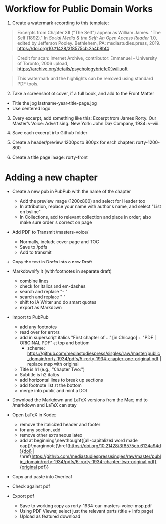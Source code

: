 # Workflow for Public Domain Works

1. Create a watermark according to this template:

> Excerpts from Chapter XII ("The Self") appear as William James. "The Self (1892)." In *Social Media & the Self: An Open Access Reader* 1.0, edited by Jefferson Pooley. Bethlehem, PA: mediastudies.press, 2019. https://doi.org/10.21428/3f8575cb.2a4b8bf4

>Credit for scan: Internet Archive, contributor: Emmanuel - University of Toronto, 2006 upload, https://archive.org/details/psychologybriefe00willuoft

>This watermark and the highlights can be removed using standard PDF tools.

2. Take a screenshot of cover, if a full book, and add to the Front Matter

* Title the jpg lastname-year-title-page.jpg
* Use centered logo

3. Every excerpt, add something like this: Excerpt from James Rorty. Our Master’s Voice: Advertising. New York: John Day Company, 1934: v–viii.

4. Save each excerpt into Github folder

5. Create a header/preview 1200px to 800px for each chapter: rorty-1200-800

6. Create a title page image: rorty-front



# Adding a new chapter

* Create a new pub in PubPub with the name of the chapter
    * Add the preview image (1200x800) and select for Header too
    * In attribution, replace your name with author's name, and select "List on byline"
    * In Collections, add to relevant collection and place in order; also make sure order is correct on page
* Add PDF to Transmit /masters-voice/
    * Normally, include cover page and TOC
    * Save to /pdfs
    * Add to transmit
* Copy the text in Drafts into a new Draft
* Markdownify it (with footnotes in separate draft)
    * combine lines
    * check for italics and em-dashes
    * search and replace "-  "
    * search and replace "  "
    * shift to iA Writer and do smart quotes
    * export as Markdown
* Import to PubPub
    * add any footnotes
    * read over for errors
    * add in superscript italics "First chapter of ..." [in Chicago] + "PDF | ORIGINAL PDF" at top and bottom
        * scheme: https://github.com/mediastudiespress/singles/raw/master/public_domain/rorty-1934/pdfs/5-rorty-1934-chapter-one-original.pdf | replace msp with original
    * Title is h1 (e.g., "Chapter Two:")
    * Subtitle is h2 italics
    * add horizontal lines to break up sections
    * add footnote list at the bottom
    * merge into public and mint a DOI
* Download the Markdown and LaTeX versions from the Mac; md to /markdown and LaTeX can stay
* Open LaTeX in Kodex
    * remove the italicized header and footer
    * for any section, add
    * remove other extraneous latex
    * add at beginning \newthought{[all-capitalized word made cap]}\marginnote{\href{https://doi.org/10.21428/3f8575cb.6124a94d}{doi} | \href{https://github.com/mediastudiespress/singles/raw/master/public_domain/rorty-1934/pdfs/6-rorty-1934-chapter-two-original.pdf}{original pdf}}
  
* Copy and paste into Overleaf
* Check against pdf
* Export pdf
    * Save to working copy as rorty-1934-our-masters-voice-msp.pdf
    * Using PDF Viewer, select just the relevant parts (title + info page)
    * Upload as featured download
    

    
    
    
    